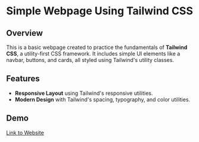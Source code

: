 # Simple Webpage Using Tailwind CSS

## Overview
This is a basic webpage created to practice the fundamentals of **Tailwind CSS**, a utility-first CSS framework. It includes simple UI elements like a navbar, buttons, and cards, all styled using Tailwind's utility classes.

## Features
- **Responsive Layout** using Tailwind's responsive utilities.
- **Modern Design** with Tailwind's spacing, typography, and color utilities.

## Demo 
[Link to Website](https://tringo286.github.io/learn-tailwind/)
